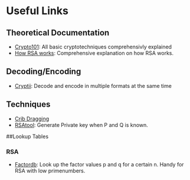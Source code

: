 # Useful Links

## Theoretical Documentation
* [Crypto101](https://www.crypto101.io/): All basic cryptotechniques comprehensivly explained
* [How RSA works](http://doctrina.org/How-RSA-Works-With-Examples.html): Comprehensive explanation on how RSA works. 

## Decoding/Encoding
* [Cryptii](https://cryptii.com): Decode and encode in multiple formats at the same time

## Techniques
* [Crib Dragging](http://samwho.co.uk/blog/2015/07/18/toying-with-cryptography-crib-dragging)
* [RSAtool](https://github.com/ius/rsatool): Generate Private key when P and Q is known.

##Lookup Tables
### RSA
* [Factordb](http://www.factordb.com/index.php): Look up the factor values p and q for a certain n. Handy for RSA with low primenumbers.
